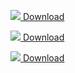 [![](download.svg) Download](https://rubygems.org/gems/kramdown-asciidoc)

[![](download.svg) Download](download.md)

[![](download.svg) Download](download.html)
